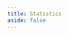 ```yaml
---
title: Statistics
aside: false
---
```



<script setup>
import PageStats from '@/_comp/PageStats.vue'
</script>

<ClientOnly>
    <suspense>
        <template #fallback>
            <svg class='loading' viewBox='0 0 100 100' preserveAspectRatio='xMidYMid meet'>
                <circle cx='50' cy='50' r='40' stroke-width='10' stroke-dasharray='190'></circle>
            </svg>
        </template>
        <PageStats/>
    </suspense>
</ClientOnly>
